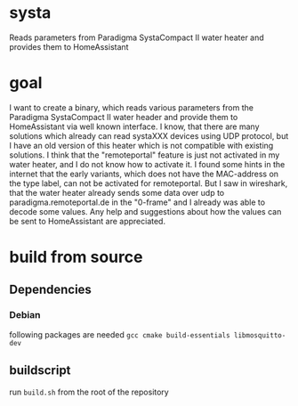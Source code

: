 # systa
Reads parameters from Paradigma SystaCompact II water heater and provides them to HomeAssistant

# goal
I want to create a binary, which reads various parameters from the Paradigma SystaCompact II water header and provide them to HomeAssistant via well known interface.
I know, that there are many solutions which already can read systaXXX devices using UDP protocol, but I have an old version of this heater which is not compatible
with existing solutions. I think that the "remoteportal" feature is just not activated in my water heater, and I do not know how to activate it. I found some hints 
in the internet that the early variants, which does not have the MAC-address on the type label, can not be activated for remoteportal.
But I saw in wireshark, that the water heater already sends some data over udp to paradigma.remoteportal.de in the "0-frame" and I already was able to decode some
values.
Any help and suggestions about how the values can be sent to HomeAssistant are appreciated.

# build from source

## Dependencies

### Debian
following packages are needed
`gcc cmake build-essentials libmosquitto-dev`

## buildscript
run `build.sh` from the root of the repository

